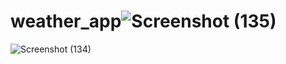 # weather_app![Screenshot (135)](https://user-images.githubusercontent.com/83783632/179361357-b2f59954-869f-41e3-a751-8b0e3d2b6d1e.png)
![Screenshot (134)](https://user-images.githubusercontent.com/83783632/179361360-f3b43021-52a9-4042-9a58-c0f60fc5f35f.png)

